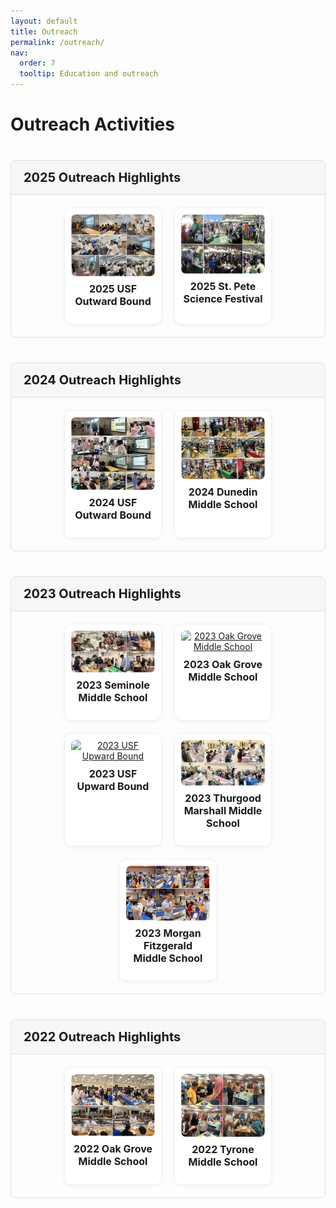 ```yaml
---
layout: default
title: Outreach
permalink: /outreach/
nav:
  order: 7
  tooltip: Education and outreach
---
```


<!-- STYLES -->
<style>
.media-section {
  margin-top: 40px;
  border: 1px solid #ddd;
  border-radius: 8px;
  overflow: hidden;
}

.media-header {
  font-size: 20px;
  font-weight: bold;
  background-color: #f7f7f7;
  padding: 15px 20px;
  cursor: pointer;
  border-bottom: 1px solid #ddd;
}

.media-grid {
  display: flex;
  flex-wrap: wrap;
  gap: 20px;
  padding: 20px;
  justify-content: center;
}

.media-item {
  display: flex;
  flex-direction: column;
  align-items: center;
  flex: 1 1 calc(33.333% - 20px);
  max-width: calc(33.333% - 20px);
  border: 1px solid #eee;
  padding: 10px;
  border-radius: 10px;
  box-shadow: 0 2px 6px rgba(0,0,0,0.05);
  background-color: #fff;
  text-align: center;
}

@media (max-width: 768px) {
  .media-item {
    flex: 1 1 calc(50% - 20px);
    max-width: calc(50% - 20px);
  }
}

@media (max-width: 480px) {
  .media-item {
    flex: 1 1 100%;
    max-width: 100%;
  }
}

.media-item img,
.media-item video {
  max-width: 100%;
  height: auto;
  border-radius: 8px;
  display: block;
  margin: 0 auto;
}

.media-item h3 {
  margin-top: 10px;
  font-size: 16px;
}
</style>

<!-- LIGHTBOX2 SUPPORT -->
<link href="https://cdn.jsdelivr.net/npm/lightbox2@2/dist/css/lightbox.min.css" rel="stylesheet">
<script src="https://cdn.jsdelivr.net/npm/lightbox2@2/dist/js/lightbox-plus-jquery.min.js"></script>

<!-- TOGGLE SCRIPT -->
<script>
document.addEventListener("DOMContentLoaded", function () {
  const headers = document.querySelectorAll(".media-header");
  headers.forEach(header => {
    header.addEventListener("click", function () {
      const content = this.nextElementSibling;
      content.style.display = content.style.display === "none" ? "flex" : "none";
    });
  });
});
</script>

<h1>Outreach Activities</h1>

<!-- 2025 -->
<div class="media-section">
  <div class="media-header">2025 Outreach Highlights</div>
  <div class="media-grid">
    <div class="media-item">
      <a href="/assets/media/2025.07.07.png" data-lightbox="group-2025" data-title="2025 USF Outward Bound">
        <img src="/assets/media/2025.07.07.png" alt="2025 USF Outward Bound" loading="lazy">
      </a>
      <h3>2025 USF Outward Bound</h3>
    </div>
    <div class="media-item">
      <a href="/assets/media/2025.02.08.png" data-lightbox="group-2025" data-title="2025 St. Pete Science Festival">
        <img src="/assets/media/2025.02.08.png" alt="2025 St. Pete Science Festival" loading="lazy">
      </a>
      <h3>2025 St. Pete Science Festival</h3>
    </div>
  </div>
</div>

<!-- 2024 -->
<div class="media-section">
  <div class="media-header">2024 Outreach Highlights</div>
  <div class="media-grid">
    <div class="media-item">
      <a href="/assets/media/2024.07.01.png" data-lightbox="group-2024" data-title="2024 USF Outward Bound">
        <img src="/assets/media/2024.07.01.png" alt="2024 USF Outward Bound" loading="lazy">
      </a>
      <h3>2024 USF Outward Bound</h3>
    </div>
    <div class="media-item">
      <a href="/assets/media/2024.04.05.png" data-lightbox="group-2024" data-title="2024 Dunedin Middle School">
        <img src="/assets/media/2024.04.05.png" alt="2024 Dunedin Middle School" loading="lazy">
      </a>
      <h3>2024 Dunedin Middle School</h3>
    </div>
  </div>
</div>

<!-- 2023 -->
<div class="media-section">
  <div class="media-header">2023 Outreach Highlights</div>
  <div class="media-grid">
    <div class="media-item">
      <a href="/assets/media/2023.11.17.png" data-lightbox="group-2023" data-title="2023 Seminole Middle School">
        <img src="/assets/media/2023.11.17.png" alt="2023 Seminole Middle School" loading="lazy">
      </a>
      <h3>2023 Seminole Middle School</h3>
    </div>
    <div class="media-item">
      <a href="/assets/media/2023.10.27.png" data-lightbox="group-2023" data-title="2023 Oak Grove Middle School">
        <img src="/assets/media/2023.10.27.png" alt="2023 Oak Grove Middle School" loading="lazy">
      </a>
      <h3>2023 Oak Grove Middle School</h3>
    </div>
    <div class="media-item">
      <a href="/assets/media/07.05.2023.png" data-lightbox="group-2023" data-title="2023 USF Upward Bound">
        <img src="/assets/media/07.05.2023.png" alt="2023 USF Upward Bound" loading="lazy">
      </a>
      <h3>2023 USF Upward Bound</h3>
    </div>
    <div class="media-item">
      <a href="/assets/media/2023.3.31.png" data-lightbox="group-2023" data-title="2023 Thurgood Marshall Middle School">
        <img src="/assets/media/2023.3.31.png" alt="2023 Thurgood Marshall Middle School" loading="lazy">
      </a>
      <h3>2023 Thurgood Marshall Middle School</h3>
    </div>
    <div class="media-item">
      <a href="/assets/media/2023.02.24.png" data-lightbox="group-2023" data-title="2023 Morgan Fitzgerald Middle School">
        <img src="/assets/media/2023.02.24.png" alt="2023 Morgan Fitzgerald Middle School" loading="lazy">
      </a>
      <h3>2023 Morgan Fitzgerald Middle School</h3>
    </div>
  </div>
</div>

<!-- 2022 -->
<div class="media-section">
  <div class="media-header">2022 Outreach Highlights</div>
  <div class="media-grid">
    <div class="media-item">
      <a href="/assets/media/2022.11.18.png" data-lightbox="group-2022" data-title="2022 Oak Grove Middle School">
        <img src="/assets/media/2022.11.18.png" alt="2022 Oak Grove Middle School" loading="lazy">
      </a>
      <h3>2022 Oak Grove Middle School</h3>
    </div>
    <div class="media-item">
      <a href="/assets/media/2022.10.14.png" data-lightbox="group-2022" data-title="2022 Tyrone Middle School">
        <img src="/assets/media/2022.10.14.png" alt="2022 Tyrone Middle School" loading="lazy">
      </a>
      <h3>2022 Tyrone Middle School</h3>
    </div>
  </div>
</div>
